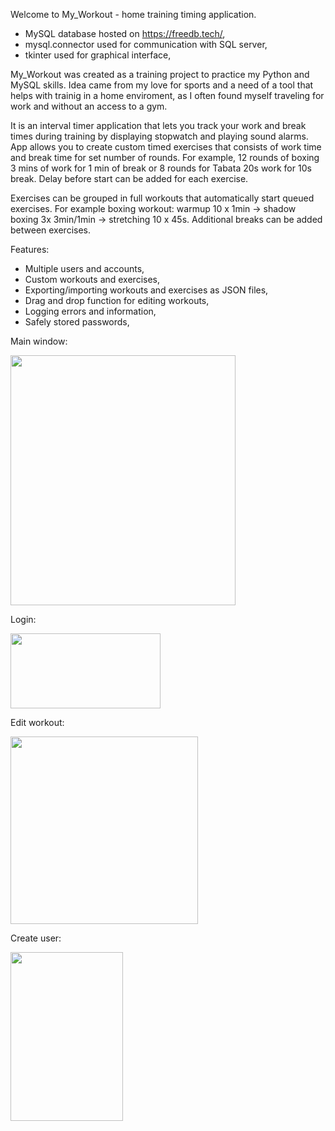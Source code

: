Welcome to My_Workout - home training timing application.

- MySQL database hosted on https://freedb.tech/,
- mysql.connector used for communication with SQL server,
- tkinter used for graphical interface,

My_Workout was created as a training project to practice my Python and MySQL skills. Idea came from my love for sports and a need of a tool that helps with trainig in a home enviroment, as I often found myself traveling for work and without an access to a gym. 

It is an interval timer application that lets you track your work and break times during training by displaying stopwatch and playing sound alarms. App allows you to create custom timed exercises that consists of work time and break time for set number of rounds. For example, 12 rounds of boxing 3 mins of work for 1 min of break or 8 rounds for Tabata 20s work for 10s break. Delay before start can be added for each exercise.

Exercises can be grouped in full workouts that automatically start queued exercises. For example boxing workout: warmup 10 x 1min -> shadow boxing 3x 3min/1min -> stretching 10 x 45s. Additional breaks can be added between exercises.



Features:
- Multiple users and accounts,
- Custom workouts and exercises,
- Exporting/importing workouts and exercises as JSON files,
- Drag and drop function for editing workouts,
- Logging errors and information,
- Safely stored passwords,


Main window: 

<img src="https://user-images.githubusercontent.com/115980948/221185540-efdf3d66-1091-4eee-9d7b-25635cc1d2e3.png" style=" width:360px ; height:400px">

Login:

<img src="https://user-images.githubusercontent.com/115980948/221187226-5384900b-3d52-491c-b99a-d36312e8d02f.png" style=" width:240px ; height:120px">

Edit workout:

<img src="https://user-images.githubusercontent.com/115980948/221187261-5ce6f8b9-22c5-47c4-ac68-6661876d97f6.png" style=" width:300px ; height:300px">

Create user:

<img src="https://user-images.githubusercontent.com/115980948/221187242-1b377c94-769c-473b-ba4a-4cca0a97cd1b.png" style=" width:180px ; height:270px">

